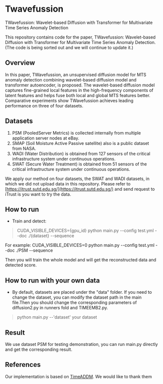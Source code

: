 # Twavefussion
TWavefussion: Wavelet-based Diffusion with Transformer for Multivariate Time Series Anomaly Detection

This repository contains code for the paper, TWavefussion: Wavelet-based Diffusion with Transformer for Multivariate Time Series Anomaly Detection.
(The code is being sorted out and we will continue to update it.)

##  Overview

In this paper, TWavefussion, an unsupervised diffusion model for MTS anomaly detection combining wavelet-based diffusion model and transformer autoencoder, is proposed. The wavelet-based diffusion model captures fine-grained local features in the high-frequency components of latent features and helps fuse both local and global MTS features better. Comparative experiments show TWavefussion achieves leading performance on three of four datasets.

## Datasets

1. PSM (PooledServer Metrics) is collected internally from multiple application server nodes at eBay.
2. SMAP (Soil Moisture Active Passive satellite) also is a public dataset from NASA. 
3. WADI (Water Distribution) is obtained from 127 sensors of the critical infrastructure system under continuous operations. 
4. SWAT (Secure Water Treatment) is obtained from 51 sensors of the critical infrastructure system under continuous operations. 

We apply our method on four datasets, the SWAT and WADI datasets, in which we did not upload data in this repository. Please refer to [https://itrust.sutd.edu.sg/](https://itrust.sutd.edu.sg/) and send request to iTrust is you want to try the data.

## How to run

- Train and detect:

> CUDA_VISIBLE_DEVICES={gpu_id} python main.py  --config test.yml  --doc ./{dataset}  --sequence

For example: CUDA_VISIBLE_DEVICES=0 python main.py  --config test.yml  --doc ./PSM  --sequence

Then you will train the whole model and will get the reconstructed data and detected score.

## How to run with your own data

- By default, datasets are placed under the "data" folder. If you need to change the dataset, you can modify the dataset path  in the main file.Then you should change the corresponding parameters of diffusion2.py in runners fold and TIMEEMB2.py.

> python main.py  --'dataset'  your dataset

## Result

We  use dataset PSM for testing demonstration, you can run main.py directly and get the corresponding result.

## References
Our implementation is based on [TimeADDM](https://github.com/Hurongyao/TIMEADDM). We would like to thank them
